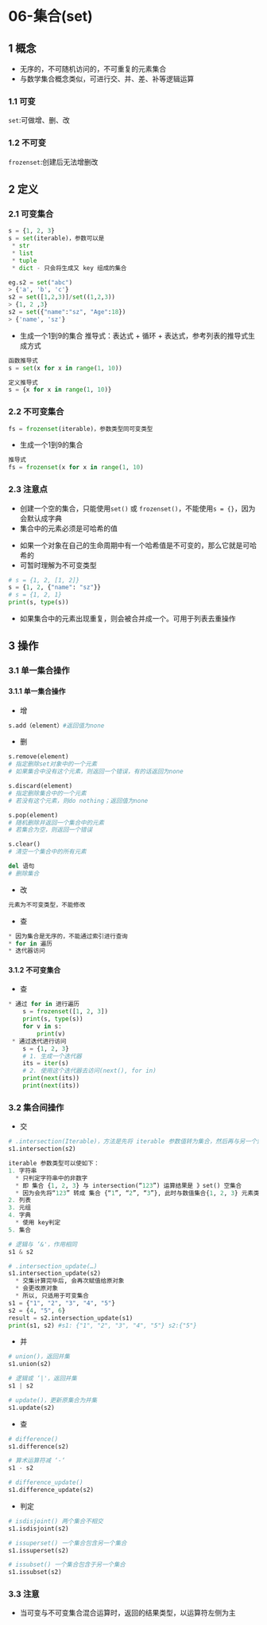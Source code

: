 # 06-集合(set)

## 1 概念

 - 无序的，不可随机访问的，不可重复的元素集合
 - 与数学集合概念类似，可进行交、并、差、补等逻辑运算
### 1.1 可变

`set`:可做增、删、改

### 1.2 不可变
`frozenset`:创建后无法增删改

## 2 定义

### 2.1 可变集合
```python
s = {1, 2, 3}
s = set(iterable)，参数可以是
 * str
 * list
 * tuple
 * dict - 只会将生成又 key 组成的集合

eg.s2 = set("abc")
> {'a', 'b', 'c'}
s2 = set([1,2,3)]/set((1,2,3))
> {1, 2 ,3}
s2 = set({"name":"sz", "Age":18})
> {'name', 'sz'}

```
 * 生成一个1到9的集合
推导式：表达式 + 循环 + 表达式，参考列表的推导式生成方式
```python
函数推导式
s = set(x for x in range(1, 10))

定义推导式
s = {x for x in range(1, 10)}
```

### 2.2 不可变集合
```python
fs = frozenset(iterable)，参数类型同可变类型
```

 - 生成一个1到9的集合
```python
推导式
fs = frozenset(x for x in range(1, 10)
```
### 2.3 注意点

 - 创建一个空的集合，只能使用`set()` 或 `frozenset()`，不能使用`s = {}`，因为会默认成字典
 - 集合中的元素必须是可哈希的值
  *  如果一个对象在自己的生命周期中有一个哈希值是不可变的，那么它就是可哈希的 
   *  可暂时理解为不可变类型

```python
# s = {1, 2, [1, 2]}
s = {1, 2, {"name": "sz"}}
# s = {1, 2, 1}
print(s, type(s))
```

 - 如果集合中的元素出现重复，则会被合并成一个。可用于列表去重操作
## 3 操作
### 3.1 单一集合操作
#### 3.1.1 单一集合操作
 - 增

```python
s.add（element）#返回值为none
```

 - 删

```python
s.remove(element)
# 指定删除set对象中的一个元素
# 如果集合中没有这个元素，则返回一个错误，有的话返回为none

s.discard(element)
# 指定删除集合中的一个元素
# 若没有这个元素，则do nothing；返回值为none

s.pop(element)
# 随机删除并返回一个集合中的元素
# 若集合为空，则返回一个错误

s.clear()
# 清空一个集合中的所有元素

del 语句
# 删除集合
```

 - 改

```python
元素为不可变类型，不能修改
```

 - 查

```python
* 因为集合是无序的，不能通过索引进行查询
* for in 遍历
* 迭代器访问
```

#### 3.1.2 不可变集合

 - 查
```python
* 通过 for in 进行遍历
    s = frozenset([1, 2, 3])
    print(s, type(s))
    for v in s:
        print(v)
 * 通过迭代进行访问
    s = {1, 2, 3}
    # 1. 生成一个迭代器
    its = iter(s)
    # 2. 使用这个迭代器去访问(next(), for in)
    print(next(its))
    print(next(its))
```

### 3.2 集合间操作

 - 交

```python
# .intersection(Iterable)，方法是先将 iterable 参数值转为集合，然后再与另一个集合进行计算的
s1.intersection(s2)

iterable 参数类型可以使如下：
1. 字符串
  * 只判定字符串中的非数字
  * 即 集合 {1, 2, 3} 与 intersection(“123”) 运算结果是 》set() 空集合
  * 因为会先将“123” 转成 集合 {“1”, “2”, “3”}, 此时与数值集合{1, 2, 3} 元素类型不匹配，即无交集
2. 列表
3. 元组
4. 字典
  * 使用 key判定
5. 集合
```

```python
# 逻辑与 ‘&'，作用相同
s1 & s2

# .intersection_update(…)
s1.intersection_update(s2)
  * 交集计算完毕后, 会再次赋值给原对象
  * 会更改原对象
  * 所以, 只适用于可变集合
s1 = {"1", "2", "3", "4", "5"}
s2 = {4, "5", 6}
result = s2.intersection_update(s1)
print(s1, s2) #s1: {"1", "2", "3", "4", "5"} s2:{"5"}

```

 - 并

```python
# union()，返回并集
s1.union(s2)

# 逻辑或 ‘|'，返回并集
s1 | s2

# update()，更新原集合为并集
s1.update(s2)
```

 - 查

```python
# difference()
s1.difference(s2)

# 算术运算符减 ‘-‘
s1 - s2

# difference_update()
s1.difference_update(s2)
```

 - 判定

```python
# isdisjoint() 两个集合不相交
s1.isdisjoint(s2)

# issuperset() 一个集合包含另一个集合
s1.issuperset(s2)

# issubset() 一个集合包含于另一个集合
s1.issubset(s2)
```

### 3.3 注意

 - 当可变与不可变集合混合运算时，返回的结果类型，以运算符左侧为主
